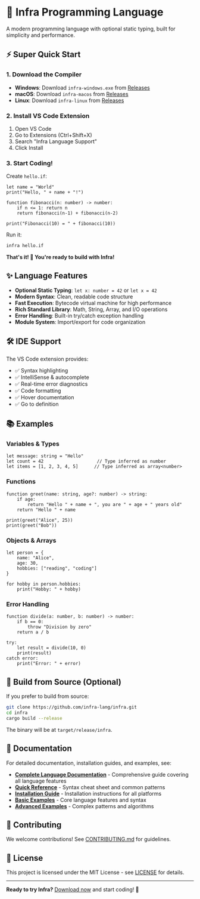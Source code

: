 # 🚀 Infra Programming Language

A modern programming language with optional static typing, built for simplicity and performance.

## ⚡ Super Quick Start

### 1. Download the Compiler
- **Windows**: Download `infra-windows.exe` from [Releases](https://github.com/infra-lang/infra/releases/latest)
- **macOS**: Download `infra-macos` from [Releases](https://github.com/infra-lang/infra/releases/latest)  
- **Linux**: Download `infra-linux` from [Releases](https://github.com/infra-lang/infra/releases/latest)

### 2. Install VS Code Extension
1. Open VS Code
2. Go to Extensions (Ctrl+Shift+X)
3. Search "Infra Language Support" 
4. Click Install

### 3. Start Coding!
Create `hello.if`:
```infra
let name = "World"
print("Hello, " + name + "!")

function fibonacci(n: number) -> number:
    if n <= 1: return n
    return fibonacci(n-1) + fibonacci(n-2)

print("Fibonacci(10) = " + fibonacci(10))
```

Run it:
```bash
infra hello.if
```

**That's it! 🎉 You're ready to build with Infra!**

## ✨ Language Features

- **Optional Static Typing**: `let x: number = 42` or `let x = 42`
- **Modern Syntax**: Clean, readable code structure
- **Fast Execution**: Bytecode virtual machine for high performance
- **Rich Standard Library**: Math, String, Array, and I/O operations
- **Error Handling**: Built-in try/catch exception handling
- **Module System**: Import/export for code organization

## 🛠️ IDE Support

The VS Code extension provides:
- ✅ Syntax highlighting
- ✅ IntelliSense & autocomplete  
- ✅ Real-time error diagnostics
- ✅ Code formatting
- ✅ Hover documentation
- ✅ Go to definition

## 📚 Examples

### Variables & Types
```infra
let message: string = "Hello"
let count = 42                    // Type inferred as number
let items = [1, 2, 3, 4, 5]      // Type inferred as array<number>
```

### Functions
```infra
function greet(name: string, age?: number) -> string:
    if age:
        return "Hello " + name + ", you are " + age + " years old"
    return "Hello " + name

print(greet("Alice", 25))
print(greet("Bob"))
```

### Objects & Arrays
```infra
let person = {
    name: "Alice",
    age: 30,
    hobbies: ["reading", "coding"]
}

for hobby in person.hobbies:
    print("Hobby: " + hobby)
```

### Error Handling
```infra
function divide(a: number, b: number) -> number:
    if b == 0:
        throw "Division by zero"
    return a / b

try:
    let result = divide(10, 0)
    print(result)
catch error:
    print("Error: " + error)
```

## 🔧 Build from Source (Optional)

If you prefer to build from source:

```bash
git clone https://github.com/infra-lang/infra.git
cd infra
cargo build --release
```

The binary will be at `target/release/infra`.

## 📖 Documentation

For detailed documentation, installation guides, and examples, see:
- **[Complete Language Documentation](DOCUMENTATION.md)** - Comprehensive guide covering all language features
- **[Quick Reference](QUICK_REFERENCE.md)** - Syntax cheat sheet and common patterns
- **[Installation Guide](dist/INSTALL.md)** - Installation instructions for all platforms
- **[Basic Examples](examples.if)** - Core language features and syntax
- **[Advanced Examples](advanced_examples.if)** - Complex patterns and algorithms

## 🤝 Contributing

We welcome contributions! See [CONTRIBUTING.md](CONTRIBUTING.md) for guidelines.

## 📄 License

This project is licensed under the MIT License - see [LICENSE](LICENSE) for details.

---

**Ready to try Infra?** [Download now](https://github.com/infra-lang/infra/releases/latest) and start coding! 🚀
